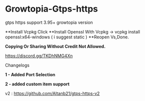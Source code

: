 # Growtopia-Gtps-https
gtps https support 3.95+ growtopia version

**Install Vcpkg Click 
**Install Openssl With Vcpkg -> vcpkg install openssl:x64-windows ( i suggest static )
**Reopen Vs,Done.

**Copying Or Sharing Without Credit Not Allowed.**

https://discord.gg/TKDhNMG4Xn

Changelogs

**1 - Added Port Selection**

**2 - added custom item support**

v2 : https://github.com/Altanb21/gtps-https-v2
